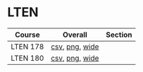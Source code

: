 # LTEN

| Course | Overall | Section |
| ------ | ------- | ------- |
| LTEN 178 | [csv](https://github.com/UCSD-Historical-Enrollment-Data/2024Summer2/blob/main/overall/LTEN%20178.csv), [png](https://raw.githubusercontent.com/UCSD-Historical-Enrollment-Data/2024Summer2/main/plot_overall/LTEN%20178.png), [wide](https://raw.githubusercontent.com/UCSD-Historical-Enrollment-Data/2024Summer2/main/plot_overall_wide/LTEN%20178.png) |  |
| LTEN 180 | [csv](https://github.com/UCSD-Historical-Enrollment-Data/2024Summer2/blob/main/overall/LTEN%20180.csv), [png](https://raw.githubusercontent.com/UCSD-Historical-Enrollment-Data/2024Summer2/main/plot_overall/LTEN%20180.png), [wide](https://raw.githubusercontent.com/UCSD-Historical-Enrollment-Data/2024Summer2/main/plot_overall_wide/LTEN%20180.png) |  |
